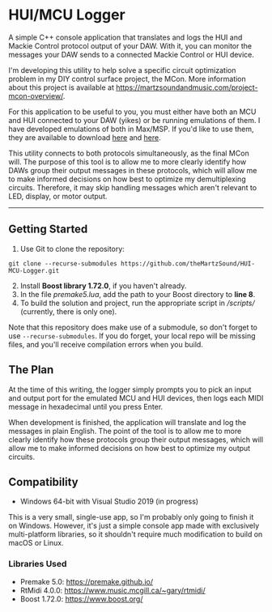 # HUI/MCU Logger
A simple C++ console application that translates and logs the HUI and Mackie Control protocol output of your DAW. With it, you can monitor the messages your DAW sends to a connected Mackie Control or HUI device.

I'm developing this utility to help solve a specific circuit optimization problem in my DIY control surface project, the MCon. More information about this project is available at <https://martzsoundandmusic.com/project-mcon-overview/>.

For this application to be useful to you, you must either have both an MCU and HUI connected to your DAW (yikes) or be running emulations of them. I have developed emulations of both in Max/MSP. If you'd like to use them, they are available to download [here](http://martzsoundandmusic.com/wp-content/uploads/2019/09/HUI_Emulation.zip) and [here](http://martzsoundandmusic.com/wp-content/uploads/2019/09/MCU_EmulationPatcher.zip).

This utility connects to both protocols simultaneously, as the final MCon will.  The purpose of this tool is to allow me to more clearly identify how DAWs group their output messages in these protocols, which will allow me to make informed decisions on how best to optimize my demultiplexing circuits.  Therefore, it may skip handling messages which aren't relevant to LED, display, or motor output.

---

## Getting Started

1. Use Git to clone the repository:

`git clone --recurse-submodules https://github.com/theMartzSound/HUI-MCU-Logger.git`

2. Install **Boost library 1.72.0**, if you haven't already.
3. In the file *premake5.lua*, add the path to your Boost directory to **line 8**.
4. To build the solution and project, run the appropriate script in */scripts/* (currently, there is only one).

Note that this repository does make use of a submodule, so don't forget to use `--recurse-submodules`.  If you do forget, your local repo will be missing files, and you'll receive compilation errors when you build.

## The Plan
At the time of this writing, the logger simply prompts you to pick an input and output port for the emulated MCU and HUI devices, then logs each MIDI message in hexadecimal until you press Enter.

When development is finished, the application will translate and log the messages in plain English.  The point of the tool is to allow me to more clearly identify how these protocols group their output messages, which will allow me to make informed decisions on how best to optimize my output circuits.

## Compatibility
* Windows 64-bit with Visual Studio 2019 (in progress)

This is a very small, single-use app, so I'm probably only going to finish it on Windows.  However, it's just a simple console app made with exclusively multi-platform libraries, so it shouldn't require much modification to build on macOS or Linux.

### Libraries Used
* Premake 5.0: <https://premake.github.io/>
* RtMidi 4.0.0: <https://www.music.mcgill.ca/~gary/rtmidi/>
* Boost 1.72.0: <https://www.boost.org/>